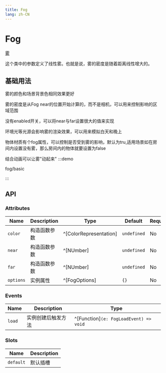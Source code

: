 ```yaml
---
title: Fog
lang: zh-CN
---
```


# Fog

[雾](https://threejs.org/docs/index.html?q=fog#api/en/scenes/Fog)

这个类中的参数定义了线性雾。也就是说，雾的密度是随着距离线性增大的。

## 基础用法
雾的颜色和场景背景色相同效果更好

雾的密度是从Fog near的位置开始计算的，而不是相机，可以用来控制影响的区域范围

没有enabled开关，可以将near与far设置很大的值来实现

环境光等光源会影响雾的渲染效果，可以用来模拟白天和晚上

物体材质有个fog属性，可以控制是否受到雾的影响，默认为tru,适用场景如在房间内设置没有雾，那么房间内的物体就要设置为false

结合动画可以让雾"动起来"
:::demo

fog/basic

:::

## API

### Attributes

| Name      | Description  | Type                   | Default     | Required |
| --------- | ------------ | ---------------------- | ----------- | -------- |
| `color`   | 构造函数参数 | ^[ColorRepresentation] | `undefined` | No       |
| `near`    | 构造函数参数 | ^[NUmber]              | `undefined` | No       |
| `far`     | 构造函数参数 | ^[NUmber]              | `undefined` | No       |
| `options` | 实例属性     | ^[FogOptions]          | `{}`        | No       |

### Events

| Name   | Description        | Type                                               |
| ------ | ------------------ | -------------------------------------------------- |
| `load` | 实例创建后触发方法 | ^[Function]`(e: FogLoadEvent) => void` |

### Slots

| Name      | Description |
| --------- | ----------- |
| `default` | 默认插槽    |

